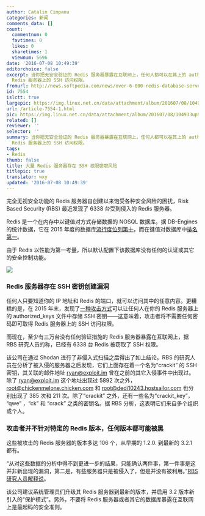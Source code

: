 ```yaml
---
author: Catalin Cimpanu
categories: 新闻
comments_data: []
count:
  commentnum: 0
  favtimes: 0
  likes: 0
  sharetimes: 1
  viewnum: 5696
date: '2016-07-08 10:49:39'
editorchoice: false
excerpt: 当你把无安全验证的 Redis 服务器暴露在互联网上，任何人都可以在其上的 authorized_keys 文件中存储 SSH 密钥——这意味着，攻击者将不需要任何密码即可取得
  Redis 服务器上的 SSH 访问权限。
fromurl: http://news.softpedia.com/news/over-6-000-redis-database-servers-ready-for-the-taking-506056.shtml
id: 7554
islctt: true
largepic: https://img.linux.net.cn/data/attachment/album/201607/08/104933up96i4ppkk46t222.png
url: /article-7554-1.html
pic: https://img.linux.net.cn/data/attachment/album/201607/08/104933up96i4ppkk46t222.png.thumb.jpg
related: []
reviewer: ''
selector: ''
summary: 当你把无安全验证的 Redis 服务器暴露在互联网上，任何人都可以在其上的 authorized_keys 文件中存储 SSH 密钥——这意味着，攻击者将不需要任何密码即可取得
  Redis 服务器上的 SSH 访问权限。
tags:
- Redis
thumb: false
title: 大量 Redis 服务器存在 SSH 权限窃取风险
titlepic: true
translator: wxy
updated: '2016-07-08 10:49:39'
---
```


完全无视安全功能的 Redis 服务器自创建以来饱受各种安全风险的困扰，Risk Based Security (RBS) 最近发现了 6338 台受到侵入的 Redis 服务器。


Redis 是一个在内存中以键值对方式存储数据的 NOSQL 数据库。据 DB-Engines 的统计数据，它在 2015 年度的数据库[流行度位列第十](http://db-engines.com/en/ranking)，而在键值对数据库中[排名第一](http://db-engines.com/en/article/Key-value+Stores)。


由于 Redis 以性能为第一考量，所以默认配置下该数据库没有任何的认证或其它的安全控制功能。


![](https://img.linux.net.cn/data/attachment/album/201607/08/104933up96i4ppkk46t222.png)


### Redis 服务器存在 SSH 密钥创建漏洞


任何人只要知道你的 IP 地址和 Redis 的端口，就可以访问其中的任意内容。更糟糕的是，在 2015 年末，发现了[一种攻击方式](http://antirez.com/news/96)可以让任何人在你的 Redis 服务器上的 authorized\_keys 文件中存储 SSH 密钥——这意味着，攻击者将不需要任何密码即可取得 Redis 服务器上的 SSH 访问权限。


而现在，至少有三万台没有任何验证措施的 Redis 服务器暴露在互联网上，据 RBS 研究人员的称，已经有 6338 台 Redis 被窃取了 SSH 权限。


该公司在通过 Shodan 进行了非侵入式扫描之后得出了如上结论。RBS 的研究人员在分析了被入侵的服务器之后发现，它们上面存在着一个名为“crackit” 的 SSH 密钥，其关联的邮件地址 ryan@exploit.im 曾在之前的其它入侵事件中出现过。除了 ryan@exploit.im 这个地址出现过 5892 次之外，root@chickenmelone.chicken.com 和 root@dedi10243.hostsailor.com 也分别出现了 385 次和 211 次。除了“crackit” 之外，还有一些名为“crackit\_key”， “qwe” ，“ck” 和 “crack” 之类的密钥名。据 RBS 分析，这表明它们来自多个组织或个人。


### 攻击者并不针对特定的 Redis 版本，任何版本都可能被黑


这些被攻击的 Redis 服务器的版本多达 106 个，从早期的 1.2.0. 到最新的 3.2.1 都有。


“从对这些数据的分析中得不到更进一步的结果，只能确认两件事，第一件事是这并非新出现的漏洞，第二是，有些服务器只是被侵入了，但是并没有被利用。”[RBS 研究人员解释说](https://www.riskbasedsecurity.com/2016/07/redis-over-6000-installations-compromised/)。


该公司建议系统管理员们升级其 Redis 服务器到最新的版本，并启用 3.2 版本新引入的“保护模式”。另外，不要将 Redis 服务器或者其它的数据库暴露在互联网上是最起码的安全准则。